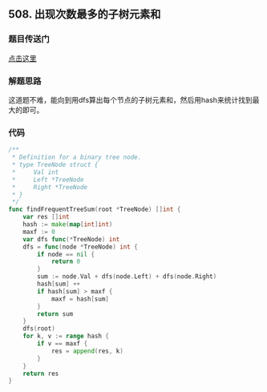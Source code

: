 ## 508. 出现次数最多的子树元素和

### 题目传送门

[点击这里](https://leetcode.cn/problems/most-frequent-subtree-sum/)

### 解题思路

这道题不难，能向到用dfs算出每个节点的子树元素和，然后用hash来统计找到最大的即可。

### 代码

```go
/**
 * Definition for a binary tree node.
 * type TreeNode struct {
 *     Val int
 *     Left *TreeNode
 *     Right *TreeNode
 * }
 */
func findFrequentTreeSum(root *TreeNode) []int {
    var res []int
    hash := make(map[int]int)
    maxf := 0
    var dfs func(*TreeNode) int 
    dfs = func(node *TreeNode) int {
        if node == nil {
            return 0
        }
        sum := node.Val + dfs(node.Left) + dfs(node.Right)
        hash[sum] ++ 
        if hash[sum] > maxf {
            maxf = hash[sum]
        }
        return sum
    }
    dfs(root)
    for k, v := range hash {
        if v == maxf {
            res = append(res, k)
        }
    }
    return res
}
```